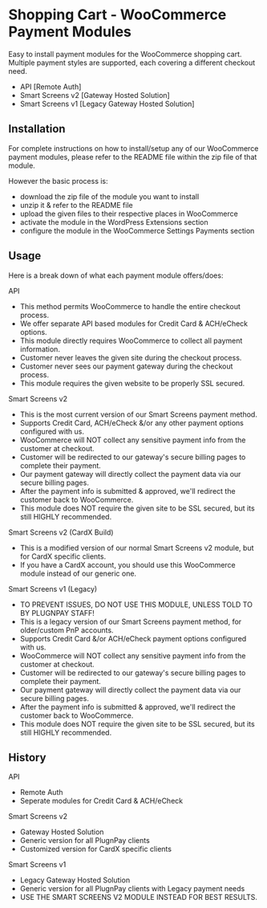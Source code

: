 # Shopping Cart - WooCommerce Payment Modules

Easy to install payment modules for the WooCommerce shopping cart.
Multiple payment styles are supported, each covering a different checkout need.

* API [Remote Auth]
* Smart Screens v2 [Gateway Hosted Solution]
* Smart Screens v1 [Legacy Gateway Hosted Solution]

## Installation

For complete instructions on how to install/setup any of our WooCommerce payment modules, please refer to the README file within the zip file of that module.

However the basic process is:
* download the zip file of the module you want to install
* unzip it & refer to the README file
* upload the given files to their respective places in WooCommerce
* activate the module in the WordPress Extensions section
* configure the module in the WooCommerce Settings Payments section

## Usage

Here is a break down of what each payment module offers/does:

API
* This method permits WooCommerce to handle the entire checkout process.
* We offer separate API based modules for Credit Card & ACH/eCheck options.
* This module directly requires WooCommerce to collect all payment information.
* Customer never leaves the given site during the checkout process.
* Customer never sees our payment gateway during the checkout process.
* This module requires the given website to be properly SSL secured.

Smart Screens v2
* This is the most current version of our Smart Screens payment method.
* Supports Credit Card, ACH/eCheck &/or any other payment options configured with us.
* WooCommerce will NOT collect any sensitive payment info from the customer at checkout.
* Customer will be redirected to our gateway's secure billing pages to complete their payment.
* Our payment gateway will directly collect the payment data via our secure billing pages.
* After the payment info is submitted & approved, we'll redirect the customer back to WooCommerce.
* This module does NOT require the given site to be SSL secured, but its still HIGHLY recommended.

Smart Screens v2 (CardX Build)
* This is a modified version of our normal Smart Screens v2 module, but for CardX specific clients.
* If you have a CardX account, you should use this WooCommerce module instead of our generic one.

Smart Screens v1 (Legacy)
* TO PREVENT ISSUES, DO NOT USE THIS MODULE, UNLESS TOLD TO BY PLUGNPAY STAFF!
* This is a legacy version of our Smart Screens payment method, for older/custom PnP accounts.
* Supports Credit Card &/or ACH/eCheck payment options configured with us.
* WooCommerce will NOT collect any sensitive payment info from the customer at checkout.
* Customer will be redirected to our gateway's secure billing pages to complete their payment.
* Our payment gateway will directly collect the payment data via our secure billing pages.
* After the payment info is submitted & approved, we'll redirect the customer back to WooCommerce.
* This module does NOT require the given site to be SSL secured, but its still HIGHLY recommended.

## History

API
* Remote Auth
* Seperate modules for Credit Card & ACH/eCheck

Smart Screens v2
* Gateway Hosted Solution
* Generic version for all PlugnPay clients
* Customized version for CardX specific clients

Smart Screens v1
* Legacy Gateway Hosted Solution
* Generic version for all PlugnPay clients with Legacy payment needs
* USE THE SMART SCREENS V2 MODULE INSTEAD FOR BEST RESULTS.

